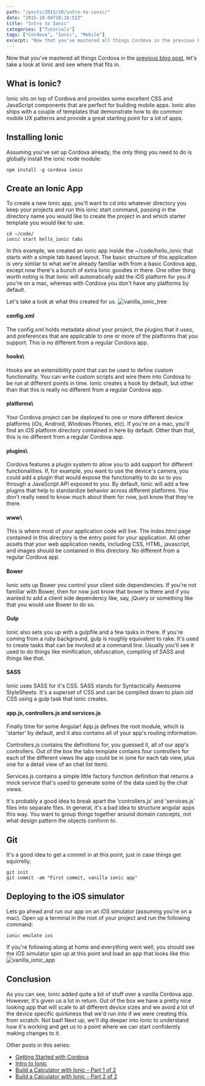 ```yaml
---
path: "/posts/2015/10/intro-to-ionic/"
date: "2015-10-04T18:18:52Z"
title: "Intro to Ionic"
categories: ["Tutorials"]
tags: ["Cordova", "Ionic", "Mobile"]
excerpt: "Now that you've mastered all things Cordova in the previous blog post, let's take a look at Ionic a..."
---
```


Now that you've mastered all things Cordova in the [previous blog post](/getting-started-with-cordova), let's take a look at Ionic and see where that fits in.  

## What is Ionic?

Ionic sits on top of Cordova and provides some excellent CSS and JavaScript components that are perfect for building mobile apps.  Ionic also ships with a couple of templates that demonstrate how to do common mobile UX patterns and provide a great starting point for a lot of apps.  

## Installing Ionic

Assuming you've set up Cordova already, the only thing you need to do is globally install the ionic node module:

```shell
npm install -g cordova ionic
```

## Create an Ionic App

To create a new Ionic app, you'll want to cd into whatever directory you keep your projects and run this ionic start command, passing in the directory name you would like to create the project in and which starter template you would like to use.

```shell
cd ~/code/
ionic start hello_ionic tabs
```

In this example, we created an ionic app inside the ~/code/hello_ionic that starts with a simple tab based layout.  The basic structure of this application is very similar to what we're already familiar with from a basic Cordova app, except now there's a bunch of extra Ionic goodies in there.  One other thing worth noting is that Ionic will automatically add the iOS platform for you if you're on a mac, whereas with Cordova you don't have any platforms by default.

Let's take a look at what this created for us.
![vanilla_ionic_tree](04-1-1.png)

#### config.xml

The config.xml holds metadata about your project, the plugins that it uses, and preferences that are applicable to one or more of the platforms that you support.  This is no different from a regular Cordova app.

#### hooks\

Hooks are an extensibility point that can be used to define custom functionality.  You can write custom scripts and wire them into Cordova to be run at different points in time.  Ionic creates a hook by default, but other than that this is really no different from a regular Cordova app.

#### platforms\

Your Cordova project can be deployed to one or more different device platforms (iOs, Android, Windows Phones, etc).  If you're on a mac, you'll find an iOS platform directory contained in here by default.  Other than that, this is no different from a regular Cordova app.

#### plugins\

Cordova features a plugin system to allow you to add support for different functionalities.  If, for example, you want to use the device's camera, you could add a plugin that would expose the functionality to do so to you through a JavaScript API exposed to you.  By default, Ionic will add a few plugins that help to standardize behavior across different platforms.  You don't really need to know much about them for now, just know that they're there.

#### www\

This is where most of your application code will live.  The index.html page contained in this directory is the entry point for your application.  All other assets that your web application needs, including CSS, HTML, javascript, and images should be contained in this directory.  No different from a regular Cordova app.

#### Bower

Ionic sets up Bower you control your client side dependencies.  If you're not familiar with Bower, then for now just know that bower is there and if you wanted to add a client side dependency like, say, jQuery or something like that you would use Bower to do so.

#### Gulp

Ionic also sets you up with a gulpfile and a few tasks in there.  If you're coming from a ruby background, gulp is roughly equivalent to rake.  It's used to create tasks that can be invoked at a command line.  Usually you'll see it used to do things like minification, obfuscation, compiling of SASS and things like that.  

#### SASS

Ionic uses SASS for it's CSS.  SASS stands for Syntactically Awesome StyleSheets.  It's a superset of CSS and can be compiled down to plain old CSS using a gulp task that Ionic creates.

#### app.js, controllers.js and services.js

Finally time for some Angular!  App.js defines the root module, which is 'starter' by default, and it also contains all of your app's routing information.

Controllers.js contains the definitions for, you guessed it, all of our app's controllers.  Out of the box the tabs template contains four controllers for each of the different views the app could be in (one for each tab view, plus one for a detail view of an chat list item).

Services.js contains a simple little factory function definition that returns a mock service that's used to generate some of the data used by the chat views.

It's probably a good idea to break apart the 'controllers.js' and 'services.js' files into separate files.  In general, it's a bad idea to structure angular apps this way.  You want to group things together around domain concepts, not what design pattern the objects conform to.

## Git

It's a good idea to get a commit in at this point, just in case things get squirrelly.  

```shell
git init
git commit -am "First commit, vanilla ionic app"
```

## Deploying to the iOS simulator

Lets go ahead and run our app on an iOS simulator (assuming you're on a mac).  Open up a terminal in the root of your project and run the following command:

```shell
ionic emulate ios
```

If you're following along at home and everything went well, you should see the iOS simulator spin up at this point and load an app that looks like this:
![vanilla_ionic_app](04-1-2.png)

## Conclusion

As you can see, Ionic added quite a bit of stuff over a vanilla Cordova app.  However, it's given us a lot in return.  Out of the box we have a pretty nice looking app that will scale to all different device sizes and we avoid a lot of the device specific quirkiness that we'd run into if we were creating this from scratch.  Not bad!  Next up, we'll dig deeper into Ionic to understand how it's working and get us to a point where we can start confidently making changes to it.

Other posts in this series:

* [Getting Started with Cordova](/getting-started-with-cordova)
* [Intro to Ionic](/intro-to-ionic)
* [Build a Calculator with Ionic - Part 1 of 2](/build-a-calculator-with-ionic-1)
* [Build a Calculator with Ionic - Part 2 of 2](/build-a-calculator-with-ionic-2)